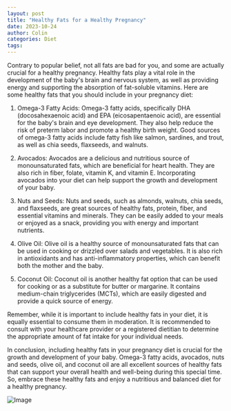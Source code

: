 ```yaml
---
layout: post
title: "Healthy Fats for a Healthy Pregnancy"
date: 2023-10-24
author: Colin
categories: Diet
tags: 
---
```


Contrary to popular belief, not all fats are bad for you, and some are actually crucial for a healthy pregnancy. Healthy fats play a vital role in the development of the baby's brain and nervous system, as well as providing energy and supporting the absorption of fat-soluble vitamins. Here are some healthy fats that you should include in your pregnancy diet:

1. Omega-3 Fatty Acids:
   Omega-3 fatty acids, specifically DHA (docosahexaenoic acid) and EPA (eicosapentaenoic acid), are essential for the baby's brain and eye development. They also help reduce the risk of preterm labor and promote a healthy birth weight. Good sources of omega-3 fatty acids include fatty fish like salmon, sardines, and trout, as well as chia seeds, flaxseeds, and walnuts.

2. Avocados:
   Avocados are a delicious and nutritious source of monounsaturated fats, which are beneficial for heart health. They are also rich in fiber, folate, vitamin K, and vitamin E. Incorporating avocados into your diet can help support the growth and development of your baby.

3. Nuts and Seeds:
   Nuts and seeds, such as almonds, walnuts, chia seeds, and flaxseeds, are great sources of healthy fats, protein, fiber, and essential vitamins and minerals. They can be easily added to your meals or enjoyed as a snack, providing you with energy and important nutrients.

4. Olive Oil:
   Olive oil is a healthy source of monounsaturated fats that can be used in cooking or drizzled over salads and vegetables. It is also rich in antioxidants and has anti-inflammatory properties, which can benefit both the mother and the baby.

5. Coconut Oil:
   Coconut oil is another healthy fat option that can be used for cooking or as a substitute for butter or margarine. It contains medium-chain triglycerides (MCTs), which are easily digested and provide a quick source of energy.

Remember, while it is important to include healthy fats in your diet, it is equally essential to consume them in moderation. It is recommended to consult with your healthcare provider or a registered dietitian to determine the appropriate amount of fat intake for your individual needs.

In conclusion, including healthy fats in your pregnancy diet is crucial for the growth and development of your baby. Omega-3 fatty acids, avocados, nuts and seeds, olive oil, and coconut oil are all excellent sources of healthy fats that can support your overall health and well-being during this special time. So, embrace these healthy fats and enjoy a nutritious and balanced diet for a healthy pregnancy. 

![Image](https://source.unsplash.com/1600x900/?pregnancy,nutrition)